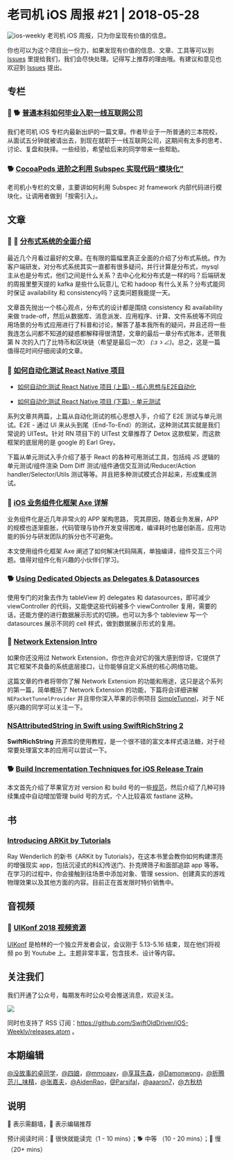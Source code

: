 # 老司机 iOS 周报 #21 | 2018-05-28

![ios-weekly](https://github.com/SwiftOldDriver/iOS-Weekly/blob/master/assets/ios-weekly.png)
老司机 iOS 周报，只为你呈现有价值的信息。

你也可以为这个项目出一份力，如果发现有价值的信息、文章、工具等可以到 [Issues](https://github.com/SwiftOldDriver/iOS-Weekly/issues) 里提给我们，我们会尽快处理。记得写上推荐的理由哦。有建议和意见也欢迎到 [Issues](https://github.com/SwiftOldDriver/iOS-Weekly/issues) 提出。

## 专栏

### 🌟 🐕 [普通本科如何毕业入职一线互联网公司](https://xiaozhuanlan.com/topic/3820914657)

我们老司机 iOS 专栏内最新出炉的一篇文章。作者毕业于一所普通的三本院校，从面试五分钟就被请出去，到现在就职于一线互联网公司，这期间有太多的思考、讨论、复盘和抉择。一些经验，希望给后来的同学带来一些帮助。

### 🐕 [CocoaPods 进阶之利用 Subspec 实现代码“模块化”](https://xiaozhuanlan.com/topic/1085467293)

老司机小专栏的文章，主要讲如何利用 Subspec 对 framework 内部代码进行模块化，让调用者做到「按需引入」。

## 文章

### 🌟 🐢  [分布式系统的全面介绍](https://hackernoon.com/a-thorough-introduction-to-distributed-systems-3b91562c9b3c)

最近几个月看过最好的文章。在有限的篇幅里真正全面的介绍了分布式系统。作为客户端研发，对分布式系统其实一直都有很多疑问，并行计算是分布式，mysql 主从也是分布式，他们之间是什么关系？去中心化和分布式是一样的吗？后端研发的周报里整天提的 kafka 是些什么玩意儿, 它和 hadoop 有什么关系？分布式能同时保证 availability 和 consistency吗？这类问题我能提一天。

文章首先抛出一个核心观点，分布式的设计都是围绕 consistency 和 availability 来做 trade-off，然后从数据库、消息派发、应用程序、计算、文件系统等不同应用场景的分布式应用进行了科普和讨论，解答了基本我所有的疑问，并且还将一些我连怎么问都不知道的疑惑都解释得很清楚，文章的最后一章分布式账本，还带我第 N 次的入门了比特币和区块链（希望是最后一次） _(:зゝ∠)_。总之，这是一篇值得花时间仔细阅读的文章。

### 🐢 [如何自动化测试 React Native 项目](http://tech.glowing.com/cn/react-native-automation-high-level-thoughts-and-e2e-testing/)

- [如何自动化测试 React Native 项目 (上篇) - 核心思想与E2E自动化](http://tech.glowing.com/cn/react-native-automation-high-level-thoughts-and-e2e-testing/)

- [如何自动化测试 React Native 项目 (下篇) - 单元测试](http://tech.glowing.com/cn/react-native-automation-unit-testing/)

系列文章共两篇，上篇从自动化测试的核心思想入手，介绍了 E2E 测试与单元测试。E2E - 通过 UI 来从头到尾（End-To-End）的测试，这种测试其实就是我们常说的 UITest。针对 RN 项目下的 UITest 文章推荐了 Detox 这款框架，而这款框架的底层用的是 google 的 Earl Grey。

下篇从单元测试入手介绍了基于 React 的各种可用测试工具，包括纯 JS 逻辑的单元测试/组件渲染 Dom Diff 测试/组件通信交互测试/Reducer/Action handler/Selector/Utils 测试等等。并且把多种测试模式合并起来，形成集成测试。

### 🐢 [iOS 业务组件化框架 Axe 详解](https://mp.weixin.qq.com/s/7IWr3YBB8Q7bGaA1a08Y8Q)

业务组件化是近几年非常火的 APP 架构思路， 究其原因，随着业务发展，APP 的规模也逐渐膨胀，代码管理与协作开发变得困难，编译耗时也屡创新高，应用功能的拆分与研发团队的拆分也不可避免。

本文使用组件化框架 Axe 阐述了如何解决代码隔离，单独编译，组件交互三个问题。值得对组件化有兴趣的小伙伴们学习。

### 🐕 [Using Dedicated Objects as Delegates & Datasources](http://alisoftware.github.io/architecture/2018/05/20/dedicated-datasources/)

使用专门的对象去作为 tableView 的 delegates 和 datasources，即可减少 viewController 的代码，又能使这些代码被多个 viewController 复用，需要的话，还能方便的进行数据展示形式的切换。也可以为多个 tableview 写一个 datasources 展示不同的 cell 样式，做到数据展示形式的复用。

### 🐎 [Network Extension Intro](http://kean.github.io/post/network-extensions-into)

如果你还没用过 Network Extension，你也许会对它的强大感到惊讶，它提供了其它框架不具备的系统底层接口，让你能够自定义系统的核心网络功能。

这篇文章的作者将带你了解 Network Extension 的功能和用途，这只是这个系列的第一篇，简单概括了 Network Extension 的功能，下篇将会详细讲解 `NEPacketTunnelProvider` 并且带你深入苹果的示例项目 [SimpleTunnel](https://developer.apple.com/library/content/samplecode/SimpleTunnel/Introduction/Intro.html)，对于 NE 感兴趣的同学可以关注一下。

### [NSAttributedString in Swift using SwiftRichString 2](http://danielemargutti.com/2018/05/20/nsattributedstring-in-swift-using-swiftrichstring-2/)

**SwiftRichString** 开源库的使用教程，是一个很不错的富文本样式语法糖，对于经常要处理富文本的应用可以尝试一下。

### 🐕 [Build Incrementation Techniques for iOS Release Train](http://shashikantjagtap.net/build-incrementation-techniques-for-ios-release-train)

本文首先介绍了苹果官方对 version 和 build 号的一些[规范](https://developer.apple.com/library/content/technotes/tn2420/_index.html)，然后介绍了几种可持续集成中自动增加管理 build 号的方式，个人比较喜欢 fastlane 这种。

## 书

### [Introducing ARKit by Tutorials](https://www.raywenderlich.com/194376/introducing-arkit-by-tutorials)

Ray Wenderlich 的新书《ARKit by Tutorials》，在这本书里会教你如何构建漂亮的增强现实 app，包括沉浸式的科幻传送门、扑克牌筛子和面部追踪 app 等等。在学习的过程中，你会接触到往场景中添加对象、管理 session、创建真实的游戏物理效果以及其他方面的内容。目前正在首发限时特价销售中。

## 音视频

### 🚧 [UIKonf 2018 视频资源](https://www.youtube.com/playlist?list=PLdr22uU_wISohI7PIhzq0gotGfKZl1lGo&utm_campaign=iOS%2BDev%2BWeekly&utm_source=iOS%2BDev%2BWeekly%2BIssue%2B353)

[UIKonf](http://www.uikonf.com) 是柏林的一个独立开发者会议，会议刚于 5.13-5.16 结束，现在他们将视频 po 到 Youtube 上。主题非常丰富，包含技术、设计等内容。

## 关注我们

我们开通了公众号，每期发布时公众号会推送消息，欢迎关注。

![](https://github.com/SwiftOldDriver/iOS-Weekly/blob/master/assets/qrcode_for_wechat.jpg?raw=true)

同时也支持了 RSS 订阅：<https://github.com/SwiftOldDriver/iOS-Weekly/releases.atom> 。

## 本期编辑

[@没故事的卓同学](https://weibo.com/1926303682/profile)，[@四娘](https://kemchenj.github.io)，[@mmoaay](https://weibo.com/u/1302422271)，[@享耳先森](https://github.com/iblacksun)，[@Damonwong](https://weibo.com/damonone)，[@折腾范儿_味精](http://weibo.com/agvicking)，[@张嘉夫](https://weibo.com/2949394297)，[@AidenRao](https://weibo.com/AidenRao)，[@Parsifal](https://weibo.com/parsifalchang)，[@aaaron7](https://weibo.com/aaaron7)，[@方秋枋](https://weibo.com/100mango)

## 说明

🚧 表示需翻墙，🌟 表示编辑推荐

预计阅读时间：🐎 很快就能读完（1 - 10 mins）；🐕 中等 （10 - 20 mins）；🐢 慢（20+ mins）
